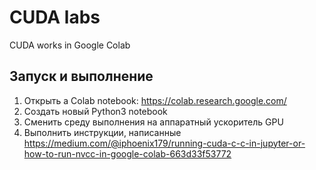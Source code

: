 # CUDA labs
CUDA works in Google Colab

## Запуск и выполнение

1. Открыть a Colab notebook: https://colab.research.google.com/
2. Создать новый Python3 notebook
3. Сменить среду выполнения на аппаратный ускоритель GPU
4. Выполнить инструкции, написанные  https://medium.com/@iphoenix179/running-cuda-c-c-in-jupyter-or-how-to-run-nvcc-in-google-colab-663d33f53772

